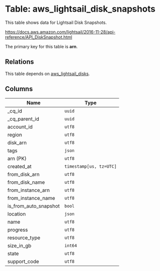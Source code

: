 # Table: aws_lightsail_disk_snapshots

This table shows data for Lightsail Disk Snapshots.

https://docs.aws.amazon.com/lightsail/2016-11-28/api-reference/API_DiskSnapshot.html

The primary key for this table is **arn**.

## Relations

This table depends on [aws_lightsail_disks](aws_lightsail_disks.md).

## Columns

| Name          | Type          |
| ------------- | ------------- |
|_cq_id|`uuid`|
|_cq_parent_id|`uuid`|
|account_id|`utf8`|
|region|`utf8`|
|disk_arn|`utf8`|
|tags|`json`|
|arn (PK)|`utf8`|
|created_at|`timestamp[us, tz=UTC]`|
|from_disk_arn|`utf8`|
|from_disk_name|`utf8`|
|from_instance_arn|`utf8`|
|from_instance_name|`utf8`|
|is_from_auto_snapshot|`bool`|
|location|`json`|
|name|`utf8`|
|progress|`utf8`|
|resource_type|`utf8`|
|size_in_gb|`int64`|
|state|`utf8`|
|support_code|`utf8`|